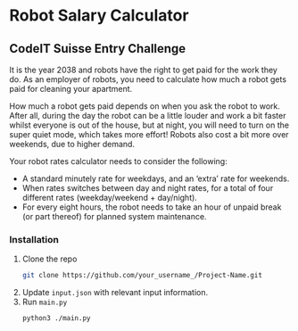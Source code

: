 # Robot Salary Calculator

## CodeIT Suisse Entry Challenge
It is the year 2038 and robots have the right to get paid for the work they do. As an employer of robots, you need to calculate how much a robot gets paid for cleaning your apartment.

How much a robot gets paid depends on when you ask the robot to work. After all, during the day the robot can be a little louder and work a bit faster whilst everyone is out of the house, but at night, you will need to turn on the super quiet mode, which takes more effort! Robots also cost a bit more over weekends, due to higher demand.

Your robot rates calculator needs to consider the following:
- A standard minutely rate for weekdays, and an ‘extra’ rate for weekends.
- When rates switches between day and night rates, for a total of four different rates (weekday/weekend + day/night).
- For every eight hours, the robot needs to take an hour of unpaid break (or part thereof) for planned system maintenance.

<!-- GETTING STARTED -->
### Installation

1. Clone the repo
   ```sh
   git clone https://github.com/your_username_/Project-Name.git
   ```
2. Update `input.json` with relevant input information.
3. Run `main.py`
   ```
   python3 ./main.py
   ```
